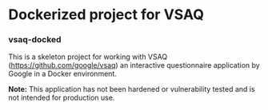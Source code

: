 # Dockerized project for VSAQ
### vsaq-docked

This is a skeleton project for working with VSAQ (https://github.com/google/vsaq) an interactive questionnaire application by Google in a Docker environment. 

**Note:** This application has not been hardened or vulnerability tested and is not intended for production use.
